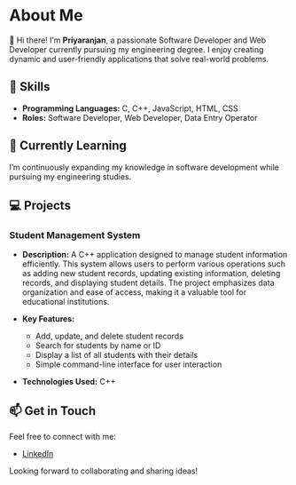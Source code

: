 # About Me

👋 Hi there! I’m **Priyaranjan**, a passionate Software Developer and Web Developer currently pursuing my engineering degree. I enjoy creating dynamic and user-friendly applications that solve real-world problems.

## 🚀 Skills

- **Programming Languages:** C, C++, JavaScript, HTML, CSS
- **Roles:** Software Developer, Web Developer, Data Entry Operator

## 🌱 Currently Learning

I’m continuously expanding my knowledge in software development while pursuing my engineering studies.

## 💻 Projects

### Student Management System

- **Description:** A C++ application designed to manage student information efficiently. This system allows users to perform various operations such as adding new student records, updating existing information, deleting records, and displaying student details. The project emphasizes data organization and ease of access, making it a valuable tool for educational institutions.

- **Key Features:**
  - Add, update, and delete student records
  - Search for students by name or ID
  - Display a list of all students with their details
  - Simple command-line interface for user interaction

- **Technologies Used:** C++

## 📫 Get in Touch

Feel free to connect with me:

- [LinkedIn](www.linkedin.com/in/csepriyaranjan)

Looking forward to collaborating and sharing ideas!
